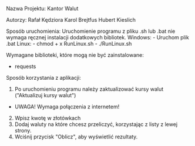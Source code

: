 Nazwa Projektu: Kantor Walut

Autorzy:
Rafał Kędziora
Karol Brejtfus
Hubert Kieslich

Sposób uruchomienia:
Uruchomienie programu z pliku .sh lub .bat nie wymaga ręcznej instalacji
dodatkowych bibliotek.
  Windows:
    - Uruchom plik .bat
  Linux:
    - chmod + x RunLinux.sh
    - ./RunLinux.sh

Wymagane biblioteki, które mogą nie być zainstalowane:
- requests

Sposób korzystania z aplikacji:
1. Po uruchomieniu programu należy zaktualizować kursy walut ("Aktualizuj kursy walut")
  - UWAGA! Wymaga połączenia z internetem!
2. Wpisz kwotę w złotówkach
3. Dodaj waluty na które chcesz przeliczyć, korzystając z listy z lewej strony.
4. Wciśnij przycisk "Oblicz", aby wyświetlić rezultaty.
